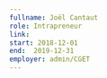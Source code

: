 ```yaml
---
fullname: Joël Cantaut
role: Intrapreneur
link:
start: 2018-12-01
end:  2019-12-31
employer: admin/CGET
---
```

